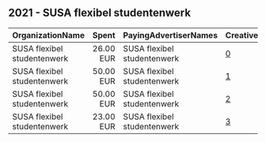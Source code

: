 ## 2021 - SUSA flexibel studentenwerk 
|OrganizationName|Spent|PayingAdvertiserNames|CreativeUrls|Impressions|Genders|AgeBrackets|CountryCodes|BillingAddresses|CandidateBallotInformation|
|:---|---:|:---|:---|---:|:---|:---|:---|:---|:---|
|SUSA flexibel studentenwerk|26.00 EUR|SUSA flexibel studentenwerk|[0](https://www.snap.com/political-ads/asset/1099318418ded30123a6b52ffcdc070901fc0eee123c5ea2f4df6ce995fff61f?mediaType=mp4)|23,236||18-30|netherlands|NL||
|SUSA flexibel studentenwerk|50.00 EUR|SUSA flexibel studentenwerk|[1](https://www.snap.com/political-ads/asset/d9d0d5cb9957593f2ba5f584e28462c80d4756a21d9e7d02b111d3ad51d26f7d?mediaType=mp4)|51,288||18-28|netherlands|NL||
|SUSA flexibel studentenwerk|50.00 EUR|SUSA flexibel studentenwerk|[2](https://www.snap.com/political-ads/asset/98019b2d8f863deb24306d90a67790beff7c42ab04a76ce034d57914a3e77be0?mediaType=mp4)|45,108||18-28|netherlands|NL||
|SUSA flexibel studentenwerk|23.00 EUR|SUSA flexibel studentenwerk|[3](https://www.snap.com/political-ads/asset/fced961bd80ae9b6ae085a34f7042a795d4ab71510eda72b79ddd9706deee6b2?mediaType=mp4)|21,402||18-30|netherlands|NL||
